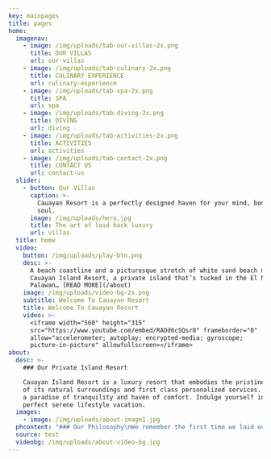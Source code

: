 ```yaml
---
key: mainpages
title: pages
home:
  imagenav:
    - image: /img/uploads/tab-our-villas-2x.png
      title: OUR VILLAS
      url: our-villas
    - image: /img/uploads/tab-culinary-2x.png
      title: CULINARY EXPERIENCE
      url: culinary-experience
    - image: /img/uploads/tab-spa-2x.png
      title: SPA
      url: spa
    - image: /img/uploads/tab-diving-2x.png
      title: DIVING
      url: diving
    - image: /img/uploads/tab-activities-2x.png
      title: ACTIVITIES
      url: activities
    - image: /img/uploads/tab-contact-2x.png
      title: CONTACT US
      url: contact-us
  slider:
    - button: Our Villas
      caption: >-
        Cauayan Resort is a perfectly designed haven for your mind, body, and
        soul.
      image: /img/uploads/hero.jpg
      title: The art of laid back luxury
      url: villas
  title: home
  video:
    button: /img/uploads/play-btn.png
    desc: >-
      A beach coastline and a picturesque stretch of white sand beach make up
      Cauayan Island Resort, a private island that’s tucked in the El Nido,
      Palawan… [READ MORE](/about)
    image: /img/uploads/video-bg-2x.png
    subtitle: Welcome To Cauayan Resort
    title: Welcome To Cauayan Resort
    video: >-
      <iframe width="560" height="315"
      src="https://www.youtube.com/embed/RAOd6cSQsr8" frameborder="0"
      allow="accelerometer; autoplay; encrypted-media; gyroscope;
      picture-in-picture" allowfullscreen></iframe>
about:
  desc: >-
    ### Our Private Island Resort

    Cauayan Island Resort is a luxury resort that embodies the pristine beauty
    of its natural surroundings and first class personalized services. Escape to
    a paradise of tranquility and haven of comfort. Indulge yourself in a
    perfect serene lifestyle vacation.
  images:
    - image: /img/uploads/about-image1.jpg
  phcontent: "### Our Philosophy\nWe remember the first time we laid our eyes on this island. Since then, we made it our lifegoal to translate the amazement and humility of witnessing such beauty in the experiences we have to offer—from world-class customer service to redefined meaning of luxury accommodation. Here at Cauayan Island Resort, we wish to bring you closer to El Nido, and perhaps, help you rekindle your passion for life, if not, ignite it further. \r\rThey say people leave a piece of themselves to every place they travel to. With us, we promise to do otherwise: you’ll take every bit of experience here at Cauayan with you wherever you go. It’s the kind of connection we wish to bring. It is the connection we, ourselves, have with the island."
  source: test
  videobg: /img/uploads/about-video-bg.jpg
---
```


